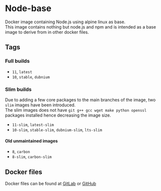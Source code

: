 # Node-base

Docker image containing Node.js using alpine linux as base.  
This image contains nothing but node.js and npm and is intended as a base image to derive from in other docker files.

## Tags

### Full builds

* `11`, `latest`
* `10`, `stable`, `dubnium`

### Slim builds

Due to adding a few core packages to the main branches of the image, two `slim` images have been introduced.  
The slim images does not have `git g++ gcc wget make python openssl` packages installed hence decreasing the image size.

* `11-slim`, `latest-slim`
* `10-slim`, `stable-slim`, `dubnium-slim`, `lts-slim`

#### Old unmaintained images

* `8`, `carbon`
* `8-slim`, `carbon-slim`

## Docker files

Docker files can be found at  [GitLab](https://gitlab.com/jitesoft/dockerfiles/node-base) or [GitHub](https://github.com/jitesoft/docker-node-base)
